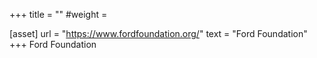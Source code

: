 +++
title = ""
#weight = 

[asset]
  url = "https://www.fordfoundation.org/"
  text = "Ford Foundation"
+++
Ford Foundation
